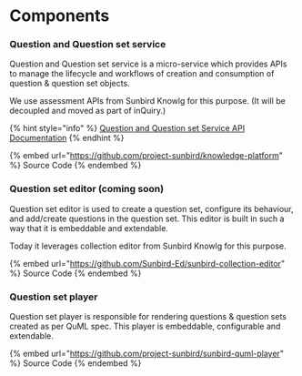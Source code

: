 # Components

### Question and Question set service

Question and Question set service is a micro-service which provides APIs to manage the lifecycle and workflows of creation and consumption of question & question set objects.

We use assessment APIs from Sunbird Knowlg for this purpose. (It will be decoupled and moved as part of inQuiry.)

{% hint style="info" %}
[Question and Question set Service API Documentation](http://docs.sunbird.org/latest/apis/questionapi/)
{% endhint %}

{% embed url="https://github.com/project-sunbird/knowledge-platform" %}
Source Code
{% endembed %}

### Question set editor (coming soon)

Question set editor is used to create a question set, configure its behaviour, and add/create questions in the question set. This editor is built in such a way that it is embeddable and extendable.

Today it leverages collection editor from Sunbird Knowlg for this purpose.

{% embed url="https://github.com/Sunbird-Ed/sunbird-collection-editor" %}
Source Code
{% endembed %}

### Question set player

Question set player is responsible for rendering questions & question sets created as per QuML spec. This player is embeddable, configurable and extendable.&#x20;

{% embed url="https://github.com/project-sunbird/sunbird-quml-player" %}
Source Code
{% endembed %}

#### &#x20;<a href="question-set-editor-coming-soon" id="question-set-editor-coming-soon"></a>
